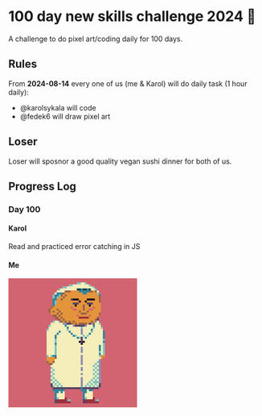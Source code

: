 # 100 day new skills challenge 2024 🤝
A challenge to do pixel art/coding daily for 100 days.

## Rules

From **2024-08-14** every one of us (me & Karol) will do daily task (1 hour daily):

- @karolsykala will code
- @fedek6 will draw pixel art

## Loser 

Loser will sposnor a good quality vegan sushi dinner for both of us. 

## Progress Log

### Day 100

#### Karol

Read and practiced error catching in JS

#### Me

<img src="pixelart/001.png" width="256" height="256">
